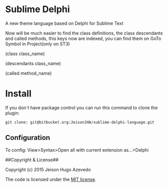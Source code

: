 # Sublime Delphi #

  A new theme language based on Delphi for Sublime Text
  
  Now will be much easier to find the class definitions, the class descendants and called methods, this keys now are indexed, you can find them on GoTo Symbol in Project(only on ST3)

(class class_name)

(descendants class_name)

(called method_name)

# Install #

  If you don´t have package control you can run this command to clone the plugin:

	git clone: git@bitbucket.org:JeisonJHA/sublime-delphi-language.git

## Configuration ##

To config: View>Syntax>Open all with current extension as...>Delphi

##Copyright & License##

Copyright (c) 2015 Jeison Hugo Azevedo

The code is licensed under the [MIT license][1].

  [1]: http://opensource.org/licenses/MIT